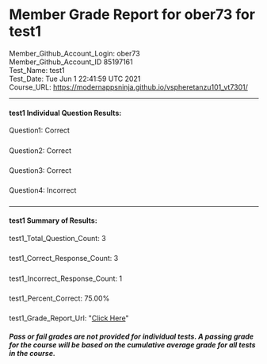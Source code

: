 # Member Grade Report for ober73 for test1  
   
Member_Github_Account_Login: ober73  
Member_Github_Account_ID 85197161  
Test_Name: test1  
Test_Date: Tue Jun  1 22:41:59 UTC 2021  
Course_URL: https://modernappsninja.github.io/vspheretanzu101_vt7301/  
   
---  
#### test1 Individual Question Results:  
Question1: Correct  
#####  
Question2: Correct  
#####  
Question3: Correct  
#####  
Question4: Incorrect  
#####  
---  
#### test1 Summary of Results:  
test1_Total_Question_Count: 3  
#####  
test1_Correct_Response_Count: 3  
#####  
test1_Incorrect_Response_Count: 1  
#####  
test1_Percent_Correct: 75.00%  
#####  
test1_Grade_Report_Url: "[Click Here](https://github.com/modernappsninjas/ober73/blob/main/static/userdata/courses/vspheretanzu101_vt7301/grade_report.pr266.test1.md)"
##### Pass or fail grades are not provided for individual tests. A passing grade for the course will be based on the cumulative average grade for all tests in the course.  
